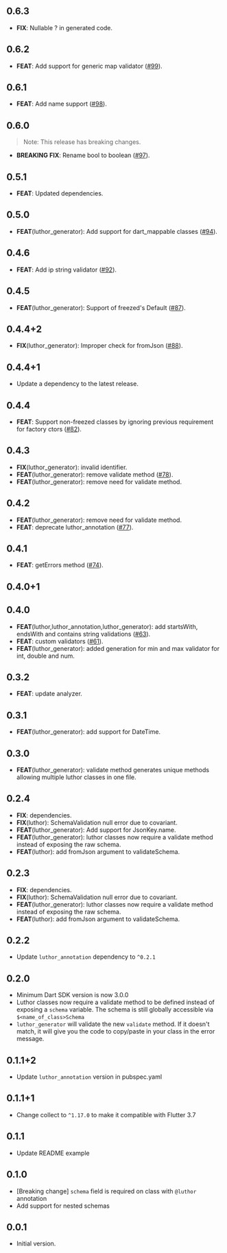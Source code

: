 ## 0.6.3

 - **FIX**: Nullable ? in generated code.

## 0.6.2

 - **FEAT**: Add support for generic map validator ([#99](https://github.com/exaby73/luthor/issues/99)).

## 0.6.1

 - **FEAT**: Add name support ([#98](https://github.com/exaby73/luthor/issues/98)).

## 0.6.0

> Note: This release has breaking changes.

 - **BREAKING** **FIX**: Rename bool to boolean ([#97](https://github.com/exaby73/luthor/issues/97)).

## 0.5.1

 - **FEAT**: Updated dependencies.

## 0.5.0

 - **FEAT**(luthor_generator): Add support for dart_mappable classes ([#94](https://github.com/exaby73/luthor/issues/94)).

## 0.4.6

 - **FEAT**: Add ip string validator ([#92](https://github.com/exaby73/luthor/issues/92)).

## 0.4.5

 - **FEAT**(luthor_generator): Support of freezed's Default ([#87](https://github.com/exaby73/luthor/issues/87)).

## 0.4.4+2

 - **FIX**(luthor_generator): Improper check for fromJson ([#88](https://github.com/exaby73/luthor/issues/88)).

## 0.4.4+1

 - Update a dependency to the latest release.

## 0.4.4

 - **FEAT**: Support non-freezed classes by ignoring previous requirement for factory ctors ([#82](https://github.com/exaby73/luthor/issues/82)).

## 0.4.3

 - **FIX**(luthor_generator): invalid identifier.
 - **FEAT**(luthor_generator): remove validate method ([#78](https://github.com/exaby73/luthor/issues/78)).
 - **FEAT**(luthor_generator): remove need for validate method.

## 0.4.2

 - **FEAT**(luthor_generator): remove need for validate method.
 - **FEAT**: deprecate luthor_annotation ([#77](https://github.com/exaby73/luthor/issues/77)).

## 0.4.1

 - **FEAT**: getErrors method ([#74](https://github.com/exaby73/luthor/issues/74)).

## 0.4.0+1

## 0.4.0

 - **FEAT**(luthor,luthor_annotation,luthor_generator): add startsWith, endsWith and contains string validations ([#63](https://github.com/exaby73/luthor/issues/63)).
 - **FEAT**: custom validators ([#61](https://github.com/exaby73/luthor/issues/61)).
 - **FEAT**(luthor_generator): added generation for min and max validator for int, double and num.

## 0.3.2

 - **FEAT**: update analyzer.

## 0.3.1

 - **FEAT**(luthor_generator): add support for DateTime.

## 0.3.0

 - **FEAT**(luthor_generator): validate method generates unique methods allowing multiple luthor classes in one file.

## 0.2.4

 - **FIX**: dependencies.
 - **FIX**(luthor): SchemaValidation null error due to covariant.
 - **FEAT**(luthor_generator): Add support for JsonKey.name.
 - **FEAT**(luthor_generator): luthor classes now require a validate method instead of exposing the raw schema.
 - **FEAT**(luthor): add fromJson argument to validateSchema.

## 0.2.3

 - **FIX**: dependencies.
 - **FIX**(luthor): SchemaValidation null error due to covariant.
 - **FEAT**(luthor_generator): luthor classes now require a validate method instead of exposing the raw schema.
 - **FEAT**(luthor): add fromJson argument to validateSchema.

## 0.2.2

- Update `luthor_annotation` dependency to `^0.2.1`

## 0.2.0

- Minimum Dart SDK version is now 3.0.0
- Luthor classes now require a validate method to be defined instead of exposing a `schema` variable. The schema is still globally accessible via `$<name_of_class>Schema`
- `luthor_generator` will validate the new `validate` method. If it doesn't match, it will give you the code to copy/paste in your class in the error message.

## 0.1.1+2

- Update `luthor_annotation` version in pubspec.yaml

## 0.1.1+1

- Change collect to `^1.17.0` to make it compatible with Flutter 3.7

## 0.1.1

- Update README example

## 0.1.0

- [Breaking change] `schema` field is required on class with `@luthor` annotation
- Add support for nested schemas

## 0.0.1

- Initial version.
